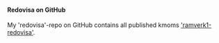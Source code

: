 #### Redovisa on GitHub

My 'redovisa'-repo on GitHub contains all published kmoms ['ramverk1-redovisa'](https://github.com/annd16/ramverk1-redovisa).
